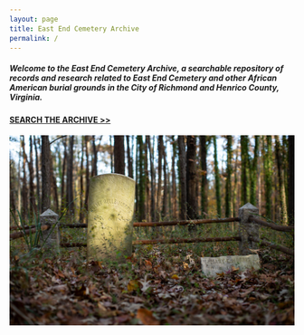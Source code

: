 ```yaml
---
layout: page
title: East End Cemetery Archive
permalink: /
---
```

##### Welcome to the **East End Cemetery Archive**, a searchable repository of records and research related to East End Cemetery and other African American burial grounds in the City of Richmond and Henrico County, Virginia.

#### **[SEARCH THE ARCHIVE >>](/search)**

![East End Cemetery. Photograph: Brian Palmer](/images/uploads/banner.jpg)